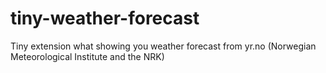 # tiny-weather-forecast
Tiny extension what showing you weather forecast from yr.no (Norwegian Meteorological Institute and the NRK)

